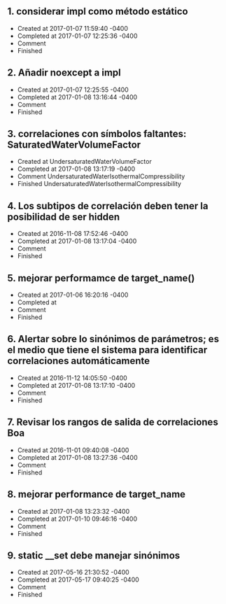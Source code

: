 ## 1. considerar impl como método estático
- Created at   2017-01-07 11:59:40 -0400
- Completed at 2017-01-07 12:25:36 -0400
- Comment      
- Finished     

## 2. Añadir noexcept a impl
- Created at   2017-01-07 12:25:55 -0400
- Completed at 2017-01-08 13:16:44 -0400
- Comment      
- Finished     

## 3. correlaciones con símbolos faltantes: SaturatedWaterVolumeFactor
- Created at    UndersaturatedWaterVolumeFactor
- Completed at 2017-01-08 13:17:19 -0400
- Comment       UndersaturatedWaterIsothermalCompressibility
- Finished      UndersaturatedWaterIsothermalCompressibility

## 4. Los subtipos de correlación deben tener la posibilidad de ser hidden
- Created at   2016-11-08 17:52:46 -0400
- Completed at 2017-01-08 13:17:04 -0400
- Comment      
- Finished     

## 5. mejorar performamce de target_name()
- Created at   2017-01-06 16:20:16 -0400
- Completed at 
- Comment      
- Finished     

## 6. Alertar sobre lo sinónimos de parámetros; es el medio que tiene el sistema para identificar correlaciones automáticamente
- Created at   2016-11-12 14:05:50 -0400
- Completed at 2017-01-08 13:17:10 -0400
- Comment      
- Finished     

## 7. Revisar los rangos de salida de correlaciones Boa
- Created at   2016-11-01 09:40:08 -0400
- Completed at 2017-01-08 13:27:36 -0400
- Comment      
- Finished     

## 8. mejorar performance de target_name
- Created at   2017-01-08 13:23:32 -0400
- Completed at 2017-01-10 09:46:16 -0400
- Comment      
- Finished     

## 9. static __set debe manejar sinónimos
- Created at   2017-05-16 21:30:52 -0400
- Completed at 2017-05-17 09:40:25 -0400
- Comment      
- Finished     

